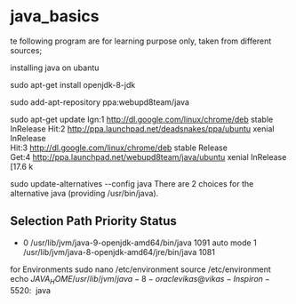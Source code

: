 # java_basics
te following program are for learning purpose only, taken from different sources;

installing java on ubantu
 
  sudo apt-get install openjdk-8-jdk
 
  sudo add-apt-repository ppa:webupd8team/java
 

 sudo apt-get update
Ign:1 http://dl.google.com/linux/chrome/deb stable InRelease
Hit:2 http://ppa.launchpad.net/deadsnakes/ppa/ubuntu xenial InRelease          
Hit:3 http://dl.google.com/linux/chrome/deb stable Release                     
Get:4 http://ppa.launchpad.net/webupd8team/java/ubuntu xenial InRelease [17.6 k

 sudo update-alternatives --config java
There are 2 choices for the alternative java (providing /usr/bin/java).

  Selection    Path                                            Priority   Status
------------------------------------------------------------
* 0            /usr/lib/jvm/java-9-openjdk-amd64/bin/java       1091      auto mode
  1            /usr/lib/jvm/java-8-openjdk-amd64/jre/bin/java   1081  


for Environments
 sudo nano /etc/environment
 source /etc/environment
 echo $JAVA_HOME
/usr/lib/jvm/java-8-oracle
vikas@vikas-Inspiron-5520:~$ java
 

